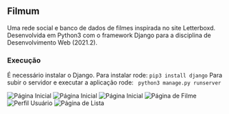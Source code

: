 ## Filmum
Uma rede social e banco de dados de filmes inspirada no site Letterboxd.
Desenvolvida em Python3 com o framework Django para a disciplina de Desenvolvimento Web (2021.2).


### Execução
É necessário instalar o Django. Para instalar rode: ``pip3 install django``
Para subir o servidor e executar a aplicação rode: ``  python3 manage.py runserver ``

![Página Inicial](https://user-images.githubusercontent.com/50959073/194709025-75737e77-0467-4031-9b91-8e44767ff943.png)
![Página Inicial](https://user-images.githubusercontent.com/50959073/194709219-86c92e14-d205-4560-8aa7-c7e97572946a.png)
![Página Inicial](https://user-images.githubusercontent.com/50959073/194708849-e715f6be-8f5a-443d-ab97-51c6111add93.png)
![Página de Filme](https://user-images.githubusercontent.com/50959073/194708856-7e3a3c87-4c4e-4bd7-a586-435c3cb05913.png)
![Perfil Usuário](https://user-images.githubusercontent.com/50959073/194709559-128902d3-2641-4e7a-b14e-404dbe0a8b05.png)
![Página de Lista](https://user-images.githubusercontent.com/50959073/194708858-2b1a5b71-36a9-4f28-94e6-1b6ff68da893.png)
